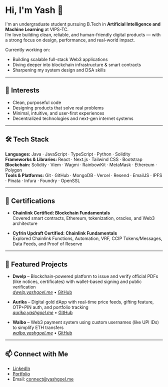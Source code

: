 # Hi, I'm Yash 👋

I'm an undergraduate student pursuing B.Tech in **Artificial Intelligence and Machine Learning** at VIPS-TC.  
I’m love building clean, reliable, and human-friendly digital products — with a strong focus on design, performance, and real-world impact.

Currently working on:
- Building scalable full-stack Web3 applications  
- Diving deeper into blockchain infrastructure & smart contracts  
- Sharpening my system design and DSA skills  

---

## 🌱 Interests

- Clean, purposeful code  
- Designing products that solve real problems  
- Minimal, intuitive, and user-first experiences  
- Decentralized technologies and next-gen internet systems  

---

## 🛠 Tech Stack

**Languages:** Java · JavaScript · TypeScript · Python · Solidity<br>
**Frameworks & Libraries:** React · Next.js · Tailwind CSS · Bootstrap<br>
**Blockchain:** Solidity · Viem · Wagmi · RainbowKit · MetaMask · Ethereum · Polygon<br>
**Tools & Platforms:** Git · GitHub · MongoDB · Vercel · Resend · EmailJS · IPFS · Pinata · Infura · Foundry · OpenSSL  

---

## 📜 Certifications

- **Chainlink Certified: Blockchain Fundamentals**  
Covered smart contracts, Ethereum, tokenization, oracles, and Web3 architecture

- **Cyfrin Updraft Certified: Chainlink Fundamentals**  
Explored Chainlink Functions, Automation, VRF, CCIP Tokens/Messages, Data Feeds, and Proof of Reserve

---

## 📁 Featured Projects

- **Dwelp** – Blockchain-powered platform to issue and verify official PDFs (like notices, certificates) with wallet-based signing and public verification<br>
  [_dwelp.yashgoel.me_](https://dwelp.yashgoel.me) • [GitHub](https://github.com/yashgoel75/dwelp)
  
- **Aurika** – Digital gold dApp with real-time price feeds, gifting feature, OTP+PIN auth, and portfolio tracking  
  [_aurika.yashgoel.me_](https://aurika.yashgoel.me) • [GitHub](https://github.com/yashgoel75/aurika)

- **Walbo** – Web3 payment system using custom usernames (like UPI IDs) to simplify ETH transfers  
  [_walbo.yashgoel.me_](https://walbo.yashgoel.me) • [GitHub](https://github.com/yashgoel75/walbo)

---

## 📫 Connect with Me

- [LinkedIn](https://www.linkedin.com/in/yashgoel75)  
- [Portfolio](https://yashgoel.me)  
- Email: connect@yashgoel.me
